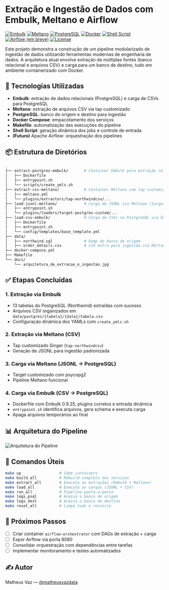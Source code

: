 # Extração e Ingestão de Dados com Embulk, Meltano e Airflow

[![Embulk](https://img.shields.io/badge/Embulk-v0.9.25-blue?logo=embulk)](https://www.embulk.org/)
[![Meltano](https://img.shields.io/badge/Meltano-Custom%20Tap-orange?logo=meltano)](https://meltano.com/)
[![PostgreSQL](https://img.shields.io/badge/PostgreSQL-12.x-blue?logo=postgresql)](https://www.postgresql.org/)
[![Docker](https://img.shields.io/badge/Docker-Compose-blue?logo=docker)](https://docs.docker.com/compose/)
[![Shell Script](https://img.shields.io/badge/Shell-Bash-black?logo=gnu-bash)](https://www.gnu.org/software/bash/)
[![Airflow (em breve)](https://img.shields.io/badge/Airflow-Coming%20Soon-lightgrey?logo=apache-airflow)](https://airflow.apache.org/)
[![License](https://img.shields.io/badge/License-MIT-green)](LICENSE)

Este projeto demonstra a construção de um pipeline modularizado de ingestão de dados utilizando ferramentas modernas de engenharia de dados. A arquitetura atual envolve extração de múltiplas fontes (banco relacional e arquivos CSV) e carga para um banco de destino, tudo em ambiente containerizado com Docker.

## 🔧 Tecnologias Utilizadas

- **Embulk**: extração de dados relacionais (PostgreSQL) e carga de CSVs para PostgreSQL
- **Meltano**: extração de arquivos CSV via tap customizado
- **PostgreSQL**: banco de origem e destino para ingestão
- **Docker Compose**: empacotamento dos serviços
- **Makefile**: automatização das execuções do pipeline
- **Shell Script**: geração dinâmica dos jobs e controle de entrada
- **(Futuro)** Apache Airflow: orquestração dos pipelines

## 📦 Estrutura de Diretórios

```bash
.
├── extract-postgres-embulk/       # Container Embulk para extração relacional
│   ├── Dockerfile
│   ├── entrypoint.sh
│   └── scripts/create_ymls.sh
├── extract-csv-meltano/           # Container Meltano com tap customizado
│   ├── meltano.yml
│   └── plugins/extractors/tap-northwindcsv/...
├── load-jsonl-meltano/            # Carga de JSONL via Meltano (target customizado)
│   ├── entrypoint.sh
│   └── plugins/loaders/target-postgres-custom/...
├── load-csv-embulk/               # Carga de CSVs no PostgreSQL via Embulk
│   ├── Dockerfile
│   ├── entrypoint.sh
│   └── config/templates/base_template.yml
├── data/
│   ├── northwind.sql              # Dump do banco de origem
│   ├── order_details.csv          # CSV extra para ingestão via Meltano
├── docker-compose.yml
├── Makefile
└── docs/
    └── arquitetura_de_extracao_e_ingestao.jpg
````

## ✅ Etapas Concluídas

### 1. Extração via Embulk

* 13 tabelas do PostgreSQL (Northwind) extraídas com sucesso
* Arquivos CSV organizados em `data/postgres/{tabela}/{data}/tabela.csv`
* Configuração dinâmica dos YAMLs com `create_ymls.sh`

### 2. Extração via Meltano (CSV)

* Tap customizado Singer (`tap-northwindcsv`)
* Geração de JSONL para ingestão padronizada

### 3. Carga via Meltano (JSONL → PostgreSQL)

* Target customizado com psycopg2
* Pipeline Meltano funcional

### 4. Carga via Embulk (CSV → PostgreSQL)

* Dockerfile com Embulk 0.9.25, plugins corretos e entrada dinâmica
* `entrypoint.sh` identifica arquivos, gera schema e executa carga
* Apaga arquivos temporários ao final

## 📊 Arquitetura do Pipeline

![Arquitetura do Pipeline](docs/arquitetura_de_extracao_e_ingestao.jpg)

## 🔁 Comandos Úteis

```bash
make up                 # Sobe containers
make build_all          # Rebuild completo dos serviços
make extract_all        # Executa as extrações (Embulk + Meltano)
make load_all           # Executa as cargas (JSONL + CSV)
make run_all            # Pipeline ponta-a-ponta
make logs_psql          # Acessa o banco de origem
make logs_dest          # Acessa o banco de destino
make reset_all          # Limpa tudo e reinicia
```

## 🧭 Próximos Passos

* [ ] Criar container `airflow-orchestrator` com DAGs de extração + carga
* [ ] Expor Airflow via porta 8080
* [ ] Consolidar orquestração com dependências entre tarefas
* [ ] Implementar monitoramento e testes automatizados

## ✍️ Autor

Matheus Vaz — [@matheusvazdata](https://github.com/matheusvazdata)
